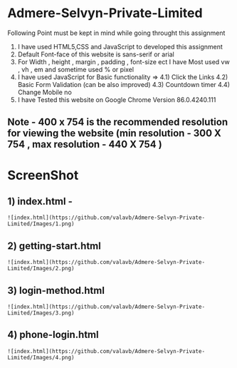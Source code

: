 # Admere-Selvyn-Private-Limited
Following Point must be kept in mind while going throught this assignment
1) I have used HTML5,CSS and JavaScript to developed this  assignment 
2) Default Font-face of this website is sans-serif or arial 
3) For Width , height , margin , padding , font-size ect I have Most used vw , vh , em and sometime used % or pixel
4) I have used JavaScript for Basic functionality =>
   4.1) Click the Links
   4.2) Basic Form Validation (can be also improved)
   4.3) Countdown timer
   4.4) Change Mobile no
5) I have Tested this website on Google Chrome Version 86.0.4240.111

## Note - 400 x 754 is the recommended resolution for viewing the website (min resolution - 300 X 754 , max resolution - 440 X 754 )

# ScreenShot
## 1) index.html -
    ![index.html](https://github.com/valavb/Admere-Selvyn-Private-Limited/Images/1.png)
## 2) getting-start.html
    ![index.html](https://github.com/valavb/Admere-Selvyn-Private-Limited/Images/2.png)
## 3) login-method.html
    ![index.html](https://github.com/valavb/Admere-Selvyn-Private-Limited/Images/3.png)
## 4) phone-login.html
    ![index.html](https://github.com/valavb/Admere-Selvyn-Private-Limited/Images/4.png)
